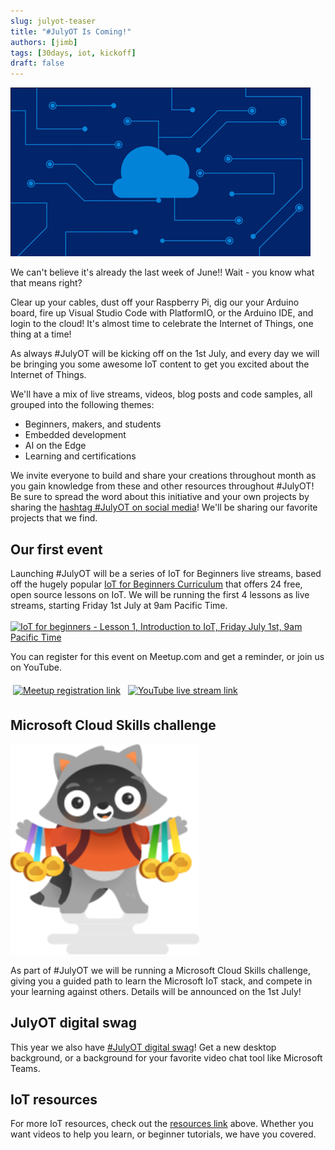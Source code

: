 ```yaml
---
slug: julyot-teaser
title: "#JulyOT Is Coming!"
authors: [jimb]
tags: [30days, iot, kickoff]
draft: false
---
```


<head>
  <meta name="twitter:url" content="https://julyot.dev/blog/julyot-teaser" />
  <meta name="twitter:title" content="Teaser: #JulyOT is Coming - Celebrate IoT All Month Long!" />
  <meta name="twitter:description" content="Jumpstart 31 days of IoT celebrations with #JulyOT" />
  <meta name="twitter:image" content="https://julyot.dev/img/png/banner-a.png" />
  <meta name="twitter:card" content="summary_large_image" />
  <meta name="twitter:creator" content="@nitya" />
  <meta name="twitter:site" content="@AzureAdvocates" /> 
  <link rel="canonical" href="https://julyot.dev/blog/julyot-teaser" />
</head>

![Animated JulyOT logo](../static/img/gif/julyot-single-loop.gif)

We can't believe it's already the last week of June!! Wait - you know what that means right?

Clear up your cables, dust off your Raspberry Pi, dig our your Arduino board, fire up Visual Studio Code with PlatformIO, or the Arduino IDE, and login to the cloud! It's almost time to celebrate the Internet of Things, one thing at a time!

As always #JulyOT will be kicking off on the 1st July, and every day we will be bringing you some awesome IoT content to get you excited about the Internet of Things.

We'll have a mix of live streams, videos, blog posts and code samples, all grouped into the following themes:

* Beginners, makers, and students
* Embedded development
* AI on the Edge
* Learning and certifications

We invite everyone to build and share your creations throughout month as you gain knowledge from these and other resources throughout #JulyOT!  Be sure to spread the word about this initiative and your own projects by sharing the [hashtag #JulyOT on social media](https://twitter.com/hashtag/JulyOT)! We'll be sharing our favorite projects that we find.

## Our first event

Launching #JulyOT will be a series of IoT for Beginners live streams, based off the hugely popular [IoT for Beginners Curriculum](https://aka.ms/iot-beginners) that offers 24 free, open source lessons on IoT. We will be running the first 4 lessons as live streams, starting Friday 1st July at 9am Pacific Time.
<br/><br/>
<a href='https://www.meetup.com/Microsoft-Reactor-Redmond/events/286453689/'>
<img src='https://www.meetup.com/_next/image/?url=https%3A%2F%2Fsecure-content.meetupstatic.com%2Fimages%2Fclassic-events%2F504717110%2F676x380.webp&w=3840&q=75' width='45%' alt='IoT for beginners - Lesson 1, Introduction to IoT, Friday July 1st, 9am Pacific Time'/>
</a>

You can register for this event on Meetup.com and get a reminder, or join us on YouTube.

<a href="https://www.meetup.com/Microsoft-Reactor-Redmond/events/286453689"><img src="https://raw.githubusercontent.com/jimbobbennett/ColoredBadges/main/svg/social/meetup.svg" alt="Meetup registration link" style="vertical-align:top; margin:6px 4px"></a>  <a href="https://aka.ms/IoTforbeginnersLess1"><img src="https://raw.githubusercontent.com/jimbobbennett/ColoredBadges/main/svg/streaming/youtube.svg" alt="YouTube live stream link" style="vertical-align:top; margin:6px 4px"></a> 

## Microsoft Cloud Skills challenge

![A cartoon racoon holding medals](../static/img/svg/image_medals.svg)

As part of #JulyOT we will be running a Microsoft Cloud Skills challenge, giving you a guided path to learn the Microsoft IoT stack, and compete in your learning against others. Details will be announced on the 1st July!

## JulyOT digital swag

This year we also have [#JulyOT digital swag](/digitalswag)! Get a new desktop background, or a background for your favorite video chat tool like Microsoft Teams.

## IoT resources

For more IoT resources, check out the [resources link](/resources) above. Whether you want videos to help you learn, or beginner tutorials, we have you covered.